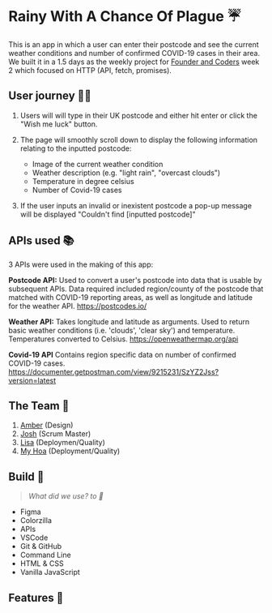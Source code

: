 # Rainy With A Chance Of Plague ☔

This is an app in which a user can enter their postcode and see the current weather conditions and number of confirmed COVID-19 cases in their area. 
We built it in a 1.5 days as the weekly project for [Founder and Coders](https://www.foundersandcoders.com/) week 2 which focused on HTTP (API, fetch, promises).

## User journey 🧚‍♀️

1. Users will will type in their UK postcode and either hit enter or click the "Wish me luck" button. 
2. The page will smoothly scroll down to display the following information relating to the inputted postcode:

    - Image of the current weather condition
    - Weather description (e.g. "light rain", "overcast clouds")
    - Temperature in degree celsius
    - Number of Covid-19 cases

3. If the user inputs an invalid or inexistent postcode a pop-up message will be displayed "Couldn't find [inputted postcode]"

## APIs used 📚

3 APIs were used in the making of this app:

**Postcode API:**
Used to convert a user's postcode into data that is usable by subsequent APIs.
Data required included region/county of the postcode that matched with COVID-19 reporting areas, as well as longitude and latitude for the weather API.
https://postcodes.io/

**Weather API:**
Takes longitude and latitude as arguments. Used to return basic weather conditions (i.e. 'clouds', 'clear sky') and temperature. Temperatures converted to Celsius.
https://openweathermap.org/api

**Covid-19 API**
Contains region specific data on number of confirmed COVID-19 cases. 
https://documenter.getpostman.com/view/9215231/SzYZ2Jss?version=latest

## The Team 🧠

1. [Amber](https://github.com/amberrignell) (Design)
2. [Josh](https://github.com/jhart5) (Scrum Master)
3. [Lisa](https://github.com/LiCern) (Deploymen/Quality)
4. [My Hoa](https://github.com/mhtien) (Deployment/Quality)


## Build :hammer:

> *What did we use? to :wrench:*

- Figma
- Colorzilla 
- APIs 
- VSCode
- Git & GitHub
- Command Line
- HTML & CSS
- Vanilla JavaScript

## Features 🔎


